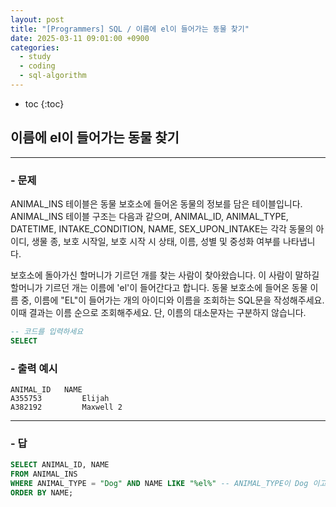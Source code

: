 ```yaml
---
layout: post
title: "[Programmers] SQL / 이름에 el이 들어가는 동물 찾기"
date: 2025-03-11 09:01:00 +0900
categories: 
  - study
  - coding
  - sql-algorithm
---
```


* toc
{:toc}

## 이름에 el이 들어가는 동물 찾기

---

### - 문제

ANIMAL_INS 테이블은 동물 보호소에 들어온 동물의 정보를 담은 테이블입니다. ANIMAL_INS 테이블 구조는 다음과 같으며, ANIMAL_ID, ANIMAL_TYPE, DATETIME, INTAKE_CONDITION, NAME, SEX_UPON_INTAKE는 각각 동물의 아이디, 생물 종, 보호 시작일, 보호 시작 시 상태, 이름, 성별 및 중성화 여부를 나타냅니다.

보호소에 돌아가신 할머니가 기르던 개를 찾는 사람이 찾아왔습니다. 이 사람이 말하길 할머니가 기르던 개는 이름에 'el'이 들어간다고 합니다. 동물 보호소에 들어온 동물 이름 중, 이름에 "EL"이 들어가는 개의 아이디와 이름을 조회하는 SQL문을 작성해주세요. 이때 결과는 이름 순으로 조회해주세요. 단, 이름의 대소문자는 구분하지 않습니다.

```sql
-- 코드를 입력하세요
SELECT
```

### - 출력 예시

```
ANIMAL_ID	NAME
A355753	        Elijah
A382192	        Maxwell 2
```

<!-- >  -->

---

### - 답

```sql
SELECT ANIMAL_ID, NAME
FROM ANIMAL_INS
WHERE ANIMAL_TYPE = "Dog" AND NAME LIKE "%el%" -- ANIMAL_TYPE이 Dog 이고 이름에 el이 들어간 데이터로 필터링
ORDER BY NAME;
```

<!--  -->
